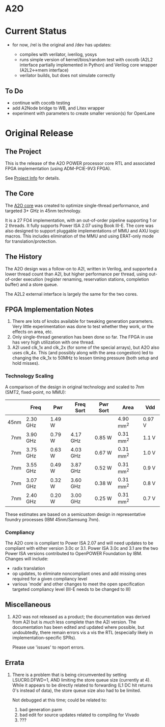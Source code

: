 # A2O

# Current Status

* for now, /rel is the original and /dev has updates:

   * compiles with verilator, iverilog, yosys
   * runs simple version of kernel/bios/random test with cocotb (A2L2 interface partially implemented in Python) and Verilog core wrapper (A2L2<->mem interface)
   * verilator builds, but does not simulate correctly

## To Do

   * continue with cocotb testing
   * add A2Node bridge to WB, and Litex wrapper
   * experiment with parameters to create smaller version(s) for OpenLane

# Original Release

## The Project
This is the release of the A2O POWER processor core RTL and associated FPGA implementation (using ADM-PCIE-9V3 FPGA).

See [Project Info](rel/readme.md) for details.

## The Core
The [A2O core](rel/doc/A2O_UM.pdf) was created to optimize single-thread performance, and targeted 3+ GHz in 45nm technology.

It is a 27 FO4 implementation, with an out-of-order pipeline supporting 1 or 2 threads.  It fully supports Power ISA 2.07 using Book III-E.
The core was also designed to support pluggable implementations of MMU and AXU logic macros.
This includes elimination of the MMU and using ERAT-only mode for translation/protection.

## The History

The A2O design was a follow-on to A2I, written in Verilog, and supported a lower thread count than A2I, but higher performance per thread, using out-of-order execution
(register renaming, reservation stations, completion buffer) and a store queue.

The A2L2 external interface is largely the same for the two cores.

## FPGA Implementation Notes

1. There are lots of knobs available for tweaking generation parameters.  Very little experimentation was done to test whether they work, or the effects on area, etc.
2. Only single-thread generation has been done so far.  The FPGA in use has very high utilization with one thread.
3. A2I used clk_1x and clk_2x (for some of the special arrays), but A2O also uses clk_4x.  This (and possibly along with the area congestion) led to changing the clk_1x to 50MHz to lessen timing pressure
(both setup and hold misses).

### Technology Scaling

A comparison of the design in original technology and scaled to 7nm (SMT2, fixed-point, no MMU):

|      |Freq     |Pwr    |Freq Sort|Pwr Sort|Area     |Vdd    |
|-----:|---------|-------|---------|--------|---------|-------|
|45nm  |2.30 GHz |1.49 W |         |        |4.90 mm<sup>2</sup> |0.97 V |
| 7nm  |3.90 GHz |0.79 W |4.17 GHz |0.85 W  |0.31 mm<sup>2</sup> |1.1  V |
| 7nm  |3.75 GHz |0.63 W |4.03 GHz |0.67 W  |0.31 mm<sup>2</sup> |1.0  V |
| 7nm  |3.55 GHz |0.49 W |3.87 GHz |0.52 W  |0.31 mm<sup>2</sup> |0.9  V |
| 7nm  |3.07 GHz |0.32 W |3.60 GHz |0.38 W  |0.31 mm<sup>2</sup> |0.8  V |
| 7nm  |2.40 GHz |0.20 W |3.00 GHz |0.25 W  |0.31 mm<sup>2</sup> |0.7  V |

These estimates are based on a semicustom design in representative foundry processes (IBM 45nm/Samsung 7nm).

### Compliancy

The A2O core is compliant to Power ISA 2.07 and will need updates to be compliant with either version 3.0c or 3.1.
Power ISA 3.0c and 3.1 are the two Power ISA versions contributed to OpenPOWER Foundation by IBM.  Changes will include:

* radix translation
* op updates, to eliminate noncompliant ones and add missing ones required for a given compliancy level
* various 'mode' and other changes to meet the open specification targeted compliancy level (III-E needs to be changed to III)

## Miscellaneous

1. A2O was not released as a product; the documentation was derived from A2I but is *much* less complete than the A2I version.
The documentation has been edited and updated where possible, but undoubtedly, there
remain errors vis a vis the RTL (especially likely in implementation-specific SPRs).

      Please use 'issues' to report errors.

## Errata

1. There is a problem that is being circumvented by setting LSUCR0.DFWD=1, AND limiting the store queue size (currently at 4).  While it appears
to be directly related to forwarding (L1 DC hit returns 0's instead of data), the store queue size also had to be limited.

      Not debugged at this time; could be related to:
      1. bad generation parm
      2. bad edit for source updates related to compiling for Vivado
      3. ???

